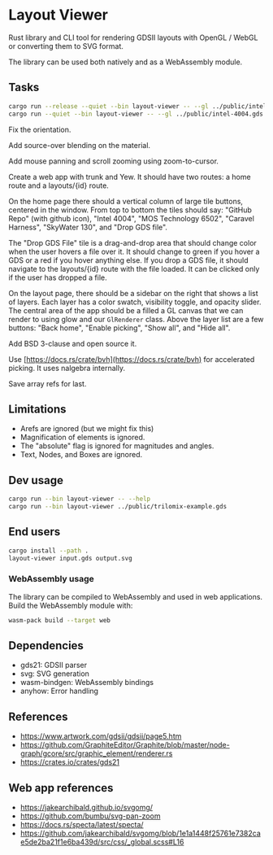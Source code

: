# Layout Viewer

Rust library and CLI tool for rendering GDSII layouts with OpenGL / WebGL
or converting them to SVG format.

The library can be used both natively and as a WebAssembly module.

## Tasks

```bash
cargo run --release --quiet --bin layout-viewer -- --gl ../public/intel-4004.gds
cargo run --quiet --bin layout-viewer -- --gl ../public/intel-4004.gds
```

Fix the orientation.

Add source-over blending on the material.

Add mouse panning and scroll zooming using zoom-to-cursor.

Create a web app with trunk and Yew. It should have two routes: a home route and
a layouts/{id} route.

On the home page there should a vertical column of large tile buttons, centered
in the window. From top to bottom the tiles should say: "GitHub Repo" (with
github icon), "Intel 4004", "MOS Technology 6502", "Caravel Harness", "SkyWater
130", and "Drop GDS file".

The "Drop GDS File" tile is a drag-and-drop area that should change color when
the user hovers a file over it.  It should change to green if you hover a GDS or
a red if you hover anything else.  If you drop a GDS file, it should navigate to
the layouts/{id} route with the file loaded.  It can be clicked only if the user
has dropped a file.

On the layout page, there should be a sidebar on the right that shows a list of
layers. Each layer has a color swatch, visibility toggle, and opacity slider.
The central area of the app should be a filled a GL canvas that we can render to
using glow and our `GlRenderer` class.  Above the layer list are a few buttons:
"Back home", "Enable picking", "Show all", and "Hide all".

Add BSD 3-clause and open source it.

Use [https://docs.rs/crate/bvh](https://docs.rs/crate/bvh) for accelerated
picking. It uses nalgebra internally.

Save array refs for last.

## Limitations

- Arefs are ignored (but we might fix this)
- Magnification of elements is ignored.
- The "absolute" flag is ignored for magnitudes and angles.
- Text, Nodes, and Boxes are ignored.

## Dev usage

```bash
cargo run --bin layout-viewer -- --help
cargo run --bin layout-viewer ../public/trilomix-example.gds
```

## End users

```bash
cargo install --path .
layout-viewer input.gds output.svg
```

### WebAssembly usage

The library can be compiled to WebAssembly and used in web applications. Build
the WebAssembly module with:

```bash
wasm-pack build --target web
```

## Dependencies

- gds21: GDSII parser
- svg: SVG generation
- wasm-bindgen: WebAssembly bindings
- anyhow: Error handling

## References

- https://www.artwork.com/gdsii/gdsii/page5.htm
- https://github.com/GraphiteEditor/Graphite/blob/master/node-graph/gcore/src/graphic_element/renderer.rs
- https://crates.io/crates/gds21

## Web app references

- https://jakearchibald.github.io/svgomg/
- https://github.com/bumbu/svg-pan-zoom
- https://docs.rs/specta/latest/specta/
- https://github.com/jakearchibald/svgomg/blob/1e1a1448f25761e7382cae5de2ba21f1e6ba439d/src/css/_global.scss#L16

